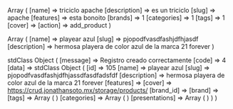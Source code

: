 


Array ( [name] => triciclo apache [description] => es un triciclo [slug] => apache [features] => esta bonoito [brands] => 1 [categories] => 1 [tags] => 1 [cover] => [action] => add_product )

Array ( [name] => playear azul [slug] => pjopodfvasdfashjdfhjasdf [description] => hermosa playera de color azul de la marca 21 forever )

stdClass Object ( [message] => Registro creado correctamente [code] => 4 [data] => stdClass Object ( [id] => 105 [name] => playear azul [slug] => pjopodfvasdfashjdfhjassdfasdfadsfdf [description] => hermosa playera de color azul de la marca 21 forever [features] => [cover] => https://crud.jonathansoto.mx/storage/products/ [brand_id] => [brand] => [tags] => Array ( ) [categories] => Array ( ) [presentations] => Array ( ) ) ) 
